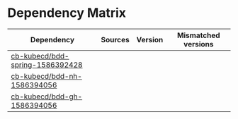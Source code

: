 # Dependency Matrix

Dependency | Sources | Version | Mismatched versions
---------- | ------- | ------- | -------------------
[cb-kubecd/bdd-spring-1586392428](https://github.com/cb-kubecd/bdd-spring-1586392428.git) |  | []() | 
[cb-kubecd/bdd-nh-1586394056](https://github.com/cb-kubecd/bdd-nh-1586394056.git) |  | []() | 
[cb-kubecd/bdd-gh-1586394056](https://github.com/cb-kubecd/bdd-gh-1586394056.git) |  | []() | 

